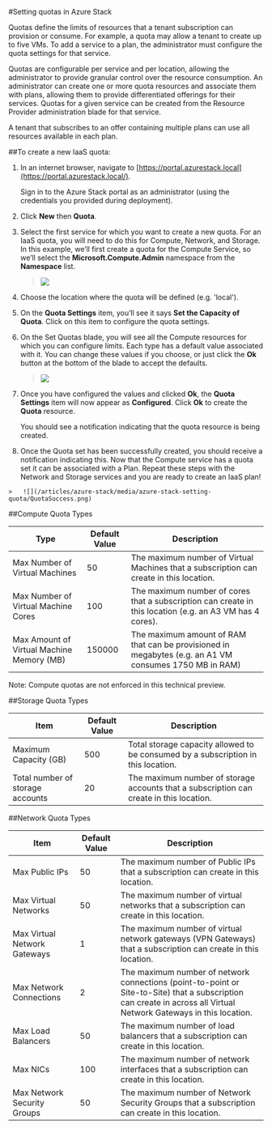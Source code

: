 ﻿<properties
	pageTitle="Quotas in Azure Stack | Microsoft Azure"
	description="Administrators set quotas to restrict the maximum amount of resources that tenants have access to."
	services="azure-stack"
	documentationCenter=""
	authors="mattmcg"
	manager="byronr"
	editor=""/>

<tags
	ms.service="azure-stack"
	ms.workload="na"
	ms.tgt_pltfrm="na"
	ms.devlang="na"
	ms.topic="get-started-article"
	ms.date="07/21/2016"
	ms.author="mattmcg"/>



#Setting quotas in Azure Stack

Quotas define the limits of resources that a tenant subscription
can provision or consume. For example, a quota may allow a tenant to
create up to five VMs. To add a service to a plan, the
administrator must configure the quota settings for that service.

Quotas are configurable per service and per location, allowing the administrator to provide granular control over the resource
consumption. An administrator can create one or more quota
resources and associate them with plans, allowing them to provide
differentiated offerings for their services. Quotas for a given service can be created 
from the Resource Provider administration blade for that service. 

A tenant that subscribes to an offer containing multiple
plans can use all resources available in each plan.

##To create a new IaaS quota:

1.  In an internet browser, navigate to
    [https://portal.azurestack.local](https://portal.azurestack.local/).
    
    Sign in to the Azure Stack portal as an administrator (using the credentials you provided during deployment). 

2.  Click **New** then **Quota**.

3.  Select the first service for which you want to create a new quota. For an IaaS quota, you will need to do this for Compute, Network, and Storage.
In this example, we’ll first create a quota for the Compute Service, so we’ll select the **Microsoft.Compute.Admin** namespace from the **Namespace** list. 

    > ![](/articles/azure-stack/media/azure-stack-setting-quota/NewComputeQuota.PNG)

4.  Choose the location where the quota will be defined (e.g. 'local').

5.  On the **Quota Settings** item, you’ll see it says **Set the
    Capacity of Quota**. Click on this item to configure the quota settings.

6.  On the Set Quotas blade, you will see all the Compute resources for which
    you can configure limits. Each type has a default
    value associated with it. You can change these values if you choose,
    or just click the **Ok** button at the bottom of the blade to accept
    the defaults.

    > ![](/articles/azure-stack/media/azure-stack-setting-quota/SetQuotasBladeCompute.PNG)

7.  Once you have configured the values and clicked **Ok**, the **Quota
    Settings** item will now appear as **Configured**. Click **Ok** to
    create the **Quota** resource.

    You should see a notification indicating that the quota resource is
    being created.

8.   Once the Quota set has been successfully created, you should receive
    a notification indicating this. Now that the Compute service has a quota set it can be associated with a
    Plan. Repeat these steps with the Network and Storage services and you are ready to create an IaaS plan!

    >   ![](/articles/azure-stack/media/azure-stack-setting-quota/QuotaSuccess.png)

##Compute Quota Types

|**Type**                    |**Default Value**| **Description**|
|--------------------------- | ------------------------------------|------------------------------------------------------------------|
|Max Number of Virtual Machines   |50|The maximum number of Virtual Machines that a subscription can create in this location. |
|Max Number of Virtual Machine Cores              |100|The maximum number of cores that a subscription can create in this location (e.g. an A3 VM has 4 cores).|
|Max Amount of Virtual Machine Memory (MB)         |150000|The maximum amount of RAM that can be provisioned in megabytes (e.g. an A1 VM consumes 1750 MB in RAM)|

Note: Compute quotas are not enforced in this technical preview.

##Storage Quota Types

|**Item**                           |**Default Value**   |**Description**|
|---------------------------------- |------------------- |-----------------------------------------------------------|
|Maximum Capacity (GB)              |500                 |Total storage capacity allowed to be consumed by a subscription in this location.|
|Total number of storage accounts   |20                  |The maximum number of storage accounts that a subscription can create in this location.|

##Network Quota Types

|**Item**                                                   |**Default Value**   |**Description**|
|----------------------------------------------------------| ------------------- |--------------------------------------------------------------------------------------------------------------------------------------------------------------------|
| Max Public IPs                         |50                  |The maximum number of Public IPs that a subscription can create in this location. |
| Max Virtual Networks                   |50                  |The maximum number of virtual networks that a subscription can create in this location. |
| Max Virtual Network Gateways           |1                   |The maximum number of virtual network gateways (VPN Gateways) that a subscription can create in this location. |
| Max Network Connections                |2                   |The maximum number of network connections (point-to-point or Site-to-Site) that a subscription can create in across all Virtual Network Gateways in this location. |
| Max Load Balancers                     |50                  |The maximum number of load balancers that a subscription can create in this location. |
| Max NICs                               |100                 |The maximum number of network interfaces that a subscription can create in this location. |
| Max Network Security Groups            |50                  |The maximum number of Network Security Groups that a subscription can create in this location. |

